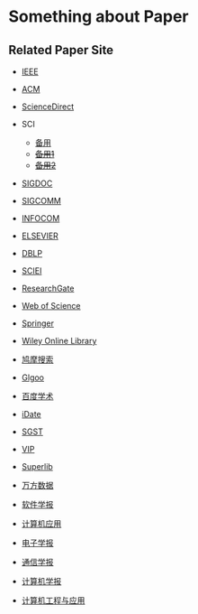 Something about Paper
====================

## Related Paper Site

- [IEEE](https://www.ieee.org/index.html 'TOP1')
- [ACM](https://dl.acm.org/ 'TOP2')
- [ScienceDirect](https://www.sciencedirect.com 'TOP3')
- SCI
    - [备用](http://sci-hub.tw/ 'This Site Always Update!')
    - ~~[备用1](80.82.77.84)~~
    - ~~[备用2](80.82.77.83)~~
- [SIGDOC](https://sigdoc.acm.org/)
- [SIGCOMM](https://www.sigcomm.org/)
- [INFOCOM](http://infocom2018.ieee-infocom.org/)
- [ELSEVIER](https://www.elsevier.com/)

- [DBLP](http://dblp.org/)
- [SCIEI](http://www.sciei.org/)
- [ResearchGate](https://www.researchgate.net/)
- [Web of Science](http://apps.webofknowledge.com/UA_GeneralSearch_input.do?product=UA&search_mode=GeneralSearch&SID=6EG2ZPb48GTi8JtwSQ9&preferencesSaved=)
- [Springer](https://link.springer.com/)
- [Wiley Online Library](http://onlinelibrary.wiley.com/)

- [鸠摩搜索](https://www.jiumodiary.com)
- [Glgoo](https://scholar.glgoo.org/)
- [百度学术](http://xueshu.baidu.com/)
- [iDate](https://www.cn-ki.net/)
- [SGST](http://www.sgst.cn/ '注册后可免费下载')
- [VIP](http://www.cqvip.com/)
- [Superlib](http://www.ucdrs.superlib.net/)
- [万方数据](http://new.wanfangdata.com.cn/index.html)

- [软件学报](http://www.jos.org.cn/ch/index.aspx)
- [计算机应用](http://www.joca.cn/CN/volumn/home.shtml)
- [电子学报](http://manu57.magtech.com.cn/Jwk_dzxb/CN/volumn/current.shtml)
- [通信学报](http://www.infocomm-journal.com/txxb/CN/1000-436X/home.shtml)
- [计算机学报](http://cjc.ict.ac.cn/index.htm)
- [计算机工程与应用](http://cea.ceaj.org/CN/volumn/home.shtml)


